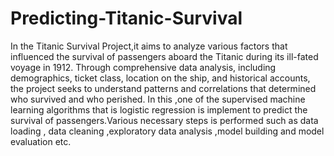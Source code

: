 # Predicting-Titanic-Survival
In the Titanic Survival Project,it aims to analyze various factors that influenced the survival of passengers aboard the Titanic during its ill-fated voyage in 1912. Through comprehensive data analysis, including demographics, ticket class, location on the ship, and historical accounts, the project seeks to understand patterns and correlations that determined who survived and who perished.
In this ,one of the supervised machine learning algorithms that is logistic regression is implement to predict the survival of passengers.Various necessary steps is performed such as data loading , data cleaning ,exploratory data analysis ,model building and model evaluation etc.

